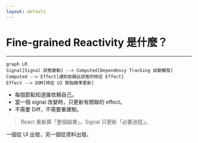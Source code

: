 ```yaml
---
layout: default
---
```


# Fine-grained Reactivity 是什麼？

---

```mermaid
graph LR
Signal[Signal 狀態變動] --> Computed[Dependency Tracking 自動觸發]
Computed --> Effect[通知依賴此狀態的特定 Effect]
Effect --> DOM[特定 UI 節點精準更新]
```
- 每個節點知道誰依賴自己。
- 當一個 signal 改變時，只更新有關聯的 effect。
- 不需要 Diff，不需要重建樹。

> React 重新算「整個結果」，Signal 只更新「必要過程」。

<v-click>
一個從 UI 出發，另一個從資料出發。
</v-click>